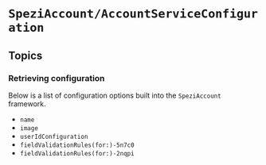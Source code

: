 # ``SpeziAccount/AccountServiceConfiguration``

<!--

This source file is part of the Spezi open-source project

SPDX-FileCopyrightText: 2023 Stanford University and the project authors (see CONTRIBUTORS.md)

SPDX-License-Identifier: MIT

-->

## Topics

### Retrieving configuration

Below is a list of configuration options built into the ``SpeziAccount`` framework.

- ``name``
- ``image``
- ``userIdConfiguration``
- ``fieldValidationRules(for:)-5n7c0``
- ``fieldValidationRules(for:)-2nqpi``
